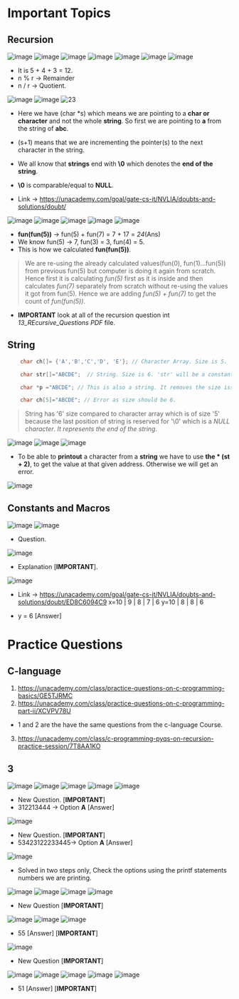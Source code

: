 # Important Topics

## Recursion

![image](https://user-images.githubusercontent.com/54589605/221870575-4aecef70-4cc2-4675-953a-cd2eaf99bba9.png)
![image](https://user-images.githubusercontent.com/54589605/221870741-90eedffc-6763-4088-b905-216c38996334.png)
![image](https://user-images.githubusercontent.com/54589605/221871137-7945b1d7-973e-442e-9f52-738d6a31bf51.png)
![image](https://user-images.githubusercontent.com/54589605/221871222-d8a898e3-b573-4f1c-a2c3-40f1f1627ae5.png)
![image](https://user-images.githubusercontent.com/54589605/221871497-a5c8b12b-4cef-462b-a3a4-2638683dfbcb.png)
![image](https://user-images.githubusercontent.com/54589605/221872011-b0ad46ec-f550-4353-b091-55c81ce2bf15.png)
![image](https://user-images.githubusercontent.com/54589605/221877925-10b3e522-ef71-4732-bf0c-fc408387d878.png)

* It is 5 + 4 + 3 = 12.
* n % r -> Remainder
* n / r -> Quotient.

![image](https://user-images.githubusercontent.com/54589605/221877951-7dbd92cc-6a8b-442a-b2dd-4040a5331ae7.png)
![image](https://user-images.githubusercontent.com/54589605/221874776-8cae9037-6149-403d-9cb5-96566c7d7781.png)
![23](https://user-images.githubusercontent.com/54589605/221877597-e8b8e243-7921-4a13-8599-e2a89001f7c9.jpeg)

* Here we have (char *s) which means we are pointing to a **char or character** and not the whole **string**. So first we are pointing to **a** from the string of **abc**.
* (s+1) means that we are incrementing the pointer(s) to the next character in the string.
* We all know that **strings** end with **\0** which denotes the **end of the string**. 
* **\0** is comparable/equal to **NULL**.

* Link -> https://unacademy.com/goal/gate-cs-it/NVLIA/doubts-and-solutions/doubt/

![image](https://user-images.githubusercontent.com/54589605/221880744-066104c3-5379-402b-a491-cc9d90bae874.png)
![image](https://user-images.githubusercontent.com/54589605/221880679-3327008d-8675-4b26-93f9-1fa49c451d02.png)
![image](https://user-images.githubusercontent.com/54589605/221880886-98b7d806-8b15-4d6a-8ae9-6ee2c9be81cf.png)
![image](https://user-images.githubusercontent.com/54589605/221881115-59cef393-a72e-4a5c-8f46-6662cecec552.png)
![image](https://user-images.githubusercontent.com/54589605/221881165-744c1c7b-d42f-45bc-ad1a-c3a89ba78d6d.png)

* **fun(fun(5))** -> fun(5) + fun(7) = 7 + 17 = *24*(Ans)
* We know fun(5) -> 7, fun(3) = 3, fun(4) = 5.
* This is how we calculated **fun(fun(5))**.

> We are re-using the already calculated values(fun(0), fun(1)...fun(5)) from previous fun(5) but computer is doing it again from scratch. Hence first it is calculating *fun(5)* first as it is inside and then calculates *fun(7)* separately from scratch without re-using the values it got from fun(5). Hence we are adding *fun(5) + fun(7)* to get the count of *fun(fun(5))*.

* **IMPORTANT** look at all of the recursion question int *13_REcursive_Questions PDF* file.

## String

```c
    char ch[]= {'A','B','C','D', 'E'}; // Character Array. Size is 5.

    char str[]="ABCDE";  // String. Size is 6. 'str' will be a constant pointer. We cannot increment or decrement it.

    char *p ="ABCDE"; // This is also a string. It removes the size issue from below. 'p' will be a normal pointer, we can increment and decrement it.

    char ch[5]="ABCDE"; // Error as size should be 6.
```

> String has '6' size compared to character array which is of size '5' because the last position of string is reserved for '\0' which is a *NULL character*. *It represents the end of the string*.

![image](https://user-images.githubusercontent.com/54589605/221945663-94303e11-552e-4324-99b1-300c79500190.png)
![image](https://user-images.githubusercontent.com/54589605/221945690-59a17954-b96e-481e-bde2-c40a125fe028.png)
![image](https://user-images.githubusercontent.com/54589605/221945922-9686415b-10e1-4a76-86d8-c0ef04505496.png)

* To be able to **printout** a character from a **string** we have to use **the * (st + 2)**, to get the value at that given address. Otherwise we will get an error.

![image](https://user-images.githubusercontent.com/54589605/221946476-bd6809a5-ab69-448a-841c-760876b44684.png)

## Constants and Macros

![image](https://user-images.githubusercontent.com/54589605/221956501-b00ad1f9-408e-4d61-be17-4b6ac929e325.png)
![image](https://github.com/arghanath007/Data-Structure-and-Algorithms/assets/54589605/f3de502e-1257-4080-ad31-864497af6df3)

* Question.

![image](https://github.com/arghanath007/Data-Structure-and-Algorithms/assets/54589605/2118e30a-0def-468a-b09f-746b612b6c72)

* Explanation [**IMPORTANT**].

![image](https://github.com/arghanath007/Data-Structure-and-Algorithms/assets/54589605/0c43a5f1-34ea-4eaa-b4db-4f95467db742)

* Link -> https://unacademy.com/goal/gate-cs-it/NVLIA/doubts-and-solutions/doubt/ED8C6094C9
x=10 | 9 | 8 | 7 | 6
y=10 | 8 | 8 | 6

* y = 6 [Answer]




# Practice Questions

## C-language

1) https://unacademy.com/class/practice-questions-on-c-programming-basics/GE5TJRMC
2) https://unacademy.com/class/practice-questions-on-c-programming-part-ii/XCVPV78U

* 1 and 2 are the have the same questions from the c-language Course.

3) https://unacademy.com/class/c-programming-pyqs-on-recursion-practice-session/7T8AA1KO

## 3

![image](https://github.com/arghanath007/Data-Structure-and-Algorithms/assets/54589605/c5e5ce43-cdfc-46a2-ba5d-199fdb1f9b04)
![image](https://github.com/arghanath007/Data-Structure-and-Algorithms/assets/54589605/8ed320f8-a47f-453c-a469-ab9f432f30b0)
![image](https://github.com/arghanath007/Data-Structure-and-Algorithms/assets/54589605/0d9fd933-dd3a-415b-b944-2fc81271d089)
![image](https://github.com/arghanath007/Data-Structure-and-Algorithms/assets/54589605/0d05f19a-309d-4faf-8f16-d2ca45bf5da2)
![image](https://github.com/arghanath007/Data-Structure-and-Algorithms/assets/54589605/5e6bf54d-209c-42e0-a968-f4874107b354)

* New Question. [**IMPORTANT**]
* 312213444 -> Option **A** [Answer]

![image](https://github.com/arghanath007/Data-Structure-and-Algorithms/assets/54589605/3f8e5a94-9c5c-4c3b-97a0-6ac7af5743cc)

* New Question. [**IMPORTANT**]
* 53423122233445-> Option **A** [Answer]

![image](https://github.com/arghanath007/Data-Structure-and-Algorithms/assets/54589605/099fbe58-1648-4fe3-a226-b24ae68fe7d4)

* Solved in two steps only, Check the options using the printf statements numbers we are printing.

![image](https://github.com/arghanath007/Data-Structure-and-Algorithms/assets/54589605/553732ea-15b1-4705-8b47-d113b973a6ea)
![image](https://github.com/arghanath007/Data-Structure-and-Algorithms/assets/54589605/7e48149b-8886-4758-95ce-12167bca9c16)
![image](https://github.com/arghanath007/Data-Structure-and-Algorithms/assets/54589605/ccd0a98c-26c7-4499-8de8-359669694086)
![image](https://github.com/arghanath007/Data-Structure-and-Algorithms/assets/54589605/f7fafff4-ee62-4170-9477-fe698488142b)

* New Question [**IMPORTANT**]

![image](https://github.com/arghanath007/Data-Structure-and-Algorithms/assets/54589605/cd4878c1-554e-436c-ba6b-b306c4efb93f)
![image](https://github.com/arghanath007/Data-Structure-and-Algorithms/assets/54589605/d4cedd22-9f7c-446b-bfc2-1a3042f3555c)
![image](https://github.com/arghanath007/Data-Structure-and-Algorithms/assets/54589605/6ec84d48-f12d-462a-958d-a3b01310592e)

* 55 [Answer] [**IMPORTANT**]

![image](https://github.com/arghanath007/Data-Structure-and-Algorithms/assets/54589605/eee891e9-fc3a-4b03-9b06-fc1f86eab28e)

* New Question [**IMPORTANT**]

![image](https://github.com/arghanath007/Data-Structure-and-Algorithms/assets/54589605/5a176480-4b72-4fe0-bd76-95944aa86107)
![image](https://github.com/arghanath007/Data-Structure-and-Algorithms/assets/54589605/b90e1c53-5a88-4546-853a-bd7c8483f6e3)
![image](https://github.com/arghanath007/Data-Structure-and-Algorithms/assets/54589605/06eab3db-ce16-4d57-a0e4-f88e713b6f78)
![image](https://github.com/arghanath007/Data-Structure-and-Algorithms/assets/54589605/858a03f0-bb13-48d9-9f2a-dd18345ae707)
![image](https://github.com/arghanath007/Data-Structure-and-Algorithms/assets/54589605/d011fc50-8c80-4e35-ae56-22fc5f335240)

* 51 [Answer] [**IMPORTANT**]







